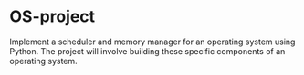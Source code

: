 # OS-project
Implement a scheduler and memory manager for an operating system using Python. The project will involve building these specific components of an operating system.
